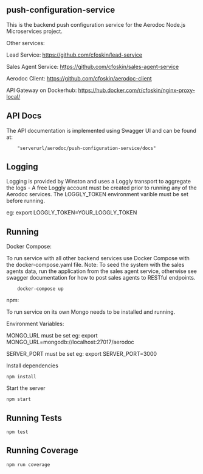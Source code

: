 ## push-configuration-service

This is the backend push configuration service for the Aerodoc Node.js Microservices project. 

Other services: 

Lead Service: https://github.com/cfoskin/lead-service

Sales Agent Service: https://github.com/cfoskin/sales-agent-service

Aerodoc Client: https://github.com/cfoskin/aerodoc-client


API Gateway on Dockerhub: https://hub.docker.com/r/cfoskin/nginx-proxy-local/


## API Docs 

The API documentation is implemented using Swagger UI and can be found at:

        "serverurl/aerodoc/push-configuration-service/docs"
       
## Logging

Logging is provided by Winston and uses a Loggly transport to aggregate the logs - A free Loggly account must be created prior to running any of the Aerodoc services. The LOGGLY_TOKEN environment varible must be set before running.

eg: export LOGGLY_TOKEN=YOUR_LOGGLY_TOKEN
        
## Running 

Docker Compose:

To run service with all other backend services use Docker Compose with the docker-compose.yaml file. Note: To seed the system with the sales agents data, run the application from the sales agent service, otherwise see swagger documentation for how to post sales agents to RESTful endpoints.

        docker-compose up
        
npm:

To run service on its own Mongo needs to be installed and running.

Environment Variables:

MONGO_URL must be set eg:   export MONGO_URL=mongodb://localhost:27017/aerodoc

SERVER_PORT must be set eg: export SERVER_PORT=3000

Install dependencies

    npm install

Start the server

    npm start
    
   
## Running Tests

    npm test
    
## Running Coverage

    npm run coverage
